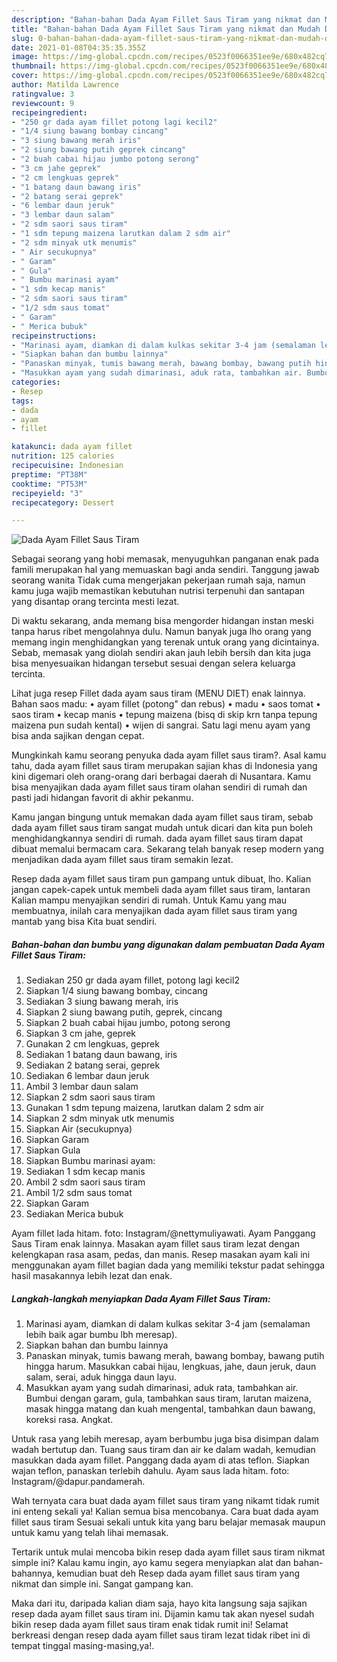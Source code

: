```yaml
---
description: "Bahan-bahan Dada Ayam Fillet Saus Tiram yang nikmat dan Mudah Dibuat"
title: "Bahan-bahan Dada Ayam Fillet Saus Tiram yang nikmat dan Mudah Dibuat"
slug: 0-bahan-bahan-dada-ayam-fillet-saus-tiram-yang-nikmat-dan-mudah-dibuat
date: 2021-01-08T04:35:35.355Z
image: https://img-global.cpcdn.com/recipes/0523f0066351ee9e/680x482cq70/dada-ayam-fillet-saus-tiram-foto-resep-utama.jpg
thumbnail: https://img-global.cpcdn.com/recipes/0523f0066351ee9e/680x482cq70/dada-ayam-fillet-saus-tiram-foto-resep-utama.jpg
cover: https://img-global.cpcdn.com/recipes/0523f0066351ee9e/680x482cq70/dada-ayam-fillet-saus-tiram-foto-resep-utama.jpg
author: Matilda Lawrence
ratingvalue: 3
reviewcount: 9
recipeingredient:
- "250 gr dada ayam fillet potong lagi kecil2"
- "1/4 siung bawang bombay cincang"
- "3 siung bawang merah iris"
- "2 siung bawang putih geprek cincang"
- "2 buah cabai hijau jumbo potong serong"
- "3 cm jahe geprek"
- "2 cm lengkuas geprek"
- "1 batang daun bawang iris"
- "2 batang serai geprek"
- "6 lembar daun jeruk"
- "3 lembar daun salam"
- "2 sdm saori saus tiram"
- "1 sdm tepung maizena larutkan dalam 2 sdm air"
- "2 sdm minyak utk menumis"
- " Air secukupnya"
- " Garam"
- " Gula"
- " Bumbu marinasi ayam"
- "1 sdm kecap manis"
- "2 sdm saori saus tiram"
- "1/2 sdm saus tomat"
- " Garam"
- " Merica bubuk"
recipeinstructions:
- "Marinasi ayam, diamkan di dalam kulkas sekitar 3-4 jam (semalaman lebih baik agar bumbu lbh meresap)."
- "Siapkan bahan dan bumbu lainnya"
- "Panaskan minyak, tumis bawang merah, bawang bombay, bawang putih hingga harum. Masukkan cabai hijau, lengkuas, jahe, daun jeruk, daun salam, serai, aduk hingga daun layu."
- "Masukkan ayam yang sudah dimarinasi, aduk rata, tambahkan air. Bumbui dengan garam, gula, tambahkan saus tiram, larutan maizena, masak hingga matang dan kuah mengental, tambahkan daun bawang, koreksi rasa. Angkat."
categories:
- Resep
tags:
- dada
- ayam
- fillet

katakunci: dada ayam fillet 
nutrition: 125 calories
recipecuisine: Indonesian
preptime: "PT38M"
cooktime: "PT53M"
recipeyield: "3"
recipecategory: Dessert

---
```



![Dada Ayam Fillet Saus Tiram](https://img-global.cpcdn.com/recipes/0523f0066351ee9e/680x482cq70/dada-ayam-fillet-saus-tiram-foto-resep-utama.jpg)

Sebagai seorang yang hobi memasak, menyuguhkan panganan enak pada famili merupakan hal yang memuaskan bagi anda sendiri. Tanggung jawab seorang  wanita Tidak cuma mengerjakan pekerjaan rumah saja, namun kamu juga wajib memastikan kebutuhan nutrisi terpenuhi dan santapan yang disantap orang tercinta mesti lezat.

Di waktu  sekarang, anda memang bisa mengorder hidangan instan meski tanpa harus ribet mengolahnya dulu. Namun banyak juga lho orang yang memang ingin menghidangkan yang terenak untuk orang yang dicintainya. Sebab, memasak yang diolah sendiri akan jauh lebih bersih dan kita juga bisa menyesuaikan hidangan tersebut sesuai dengan selera keluarga tercinta. 

Lihat juga resep Fillet dada ayam saus tiram (MENU DIET) enak lainnya. Bahan saos madu: • ayam fillet (potong&#34; dan rebus) • madu • saos tomat • saos tiram • kecap manis • tepung maizena (bisq di skip krn tanpa tepung maizena pun sudah kental) • wijen di sangrai. Satu lagi menu ayam yang bisa anda sajikan dengan cepat.

Mungkinkah kamu seorang penyuka dada ayam fillet saus tiram?. Asal kamu tahu, dada ayam fillet saus tiram merupakan sajian khas di Indonesia yang kini digemari oleh orang-orang dari berbagai daerah di Nusantara. Kamu bisa menyajikan dada ayam fillet saus tiram olahan sendiri di rumah dan pasti jadi hidangan favorit di akhir pekanmu.

Kamu jangan bingung untuk memakan dada ayam fillet saus tiram, sebab dada ayam fillet saus tiram sangat mudah untuk dicari dan kita pun boleh menghidangkannya sendiri di rumah. dada ayam fillet saus tiram dapat dibuat memalui bermacam cara. Sekarang telah banyak resep modern yang menjadikan dada ayam fillet saus tiram semakin lezat.

Resep dada ayam fillet saus tiram pun gampang untuk dibuat, lho. Kalian jangan capek-capek untuk membeli dada ayam fillet saus tiram, lantaran Kalian mampu menyajikan sendiri di rumah. Untuk Kamu yang mau membuatnya, inilah cara menyajikan dada ayam fillet saus tiram yang mantab yang bisa Kita buat sendiri.

<!--inarticleads1-->

##### Bahan-bahan dan bumbu yang digunakan dalam pembuatan Dada Ayam Fillet Saus Tiram:

1. Sediakan 250 gr dada ayam fillet, potong lagi kecil2
1. Siapkan 1/4 siung bawang bombay, cincang
1. Sediakan 3 siung bawang merah, iris
1. Siapkan 2 siung bawang putih, geprek, cincang
1. Siapkan 2 buah cabai hijau jumbo, potong serong
1. Siapkan 3 cm jahe, geprek
1. Gunakan 2 cm lengkuas, geprek
1. Sediakan 1 batang daun bawang, iris
1. Sediakan 2 batang serai, geprek
1. Sediakan 6 lembar daun jeruk
1. Ambil 3 lembar daun salam
1. Siapkan 2 sdm saori saus tiram
1. Gunakan 1 sdm tepung maizena, larutkan dalam 2 sdm air
1. Siapkan 2 sdm minyak utk menumis
1. Siapkan  Air (secukupnya)
1. Siapkan  Garam
1. Siapkan  Gula
1. Siapkan  Bumbu marinasi ayam:
1. Sediakan 1 sdm kecap manis
1. Ambil 2 sdm saori saus tiram
1. Ambil 1/2 sdm saus tomat
1. Siapkan  Garam
1. Sediakan  Merica bubuk


Ayam fillet lada hitam. foto: Instagram/@nettymuliyawati. Ayam Panggang Saus Tiram enak lainnya. Masakan ayam fillet saus tiram lezat dengan kelengkapan rasa asam, pedas, dan manis. Resep masakan ayam kali ini menggunakan ayam fillet bagian dada yang memiliki tekstur padat sehingga hasil masakannya lebih lezat dan enak. 

<!--inarticleads2-->

##### Langkah-langkah menyiapkan Dada Ayam Fillet Saus Tiram:

1. Marinasi ayam, diamkan di dalam kulkas sekitar 3-4 jam (semalaman lebih baik agar bumbu lbh meresap).
1. Siapkan bahan dan bumbu lainnya
1. Panaskan minyak, tumis bawang merah, bawang bombay, bawang putih hingga harum. Masukkan cabai hijau, lengkuas, jahe, daun jeruk, daun salam, serai, aduk hingga daun layu.
1. Masukkan ayam yang sudah dimarinasi, aduk rata, tambahkan air. Bumbui dengan garam, gula, tambahkan saus tiram, larutan maizena, masak hingga matang dan kuah mengental, tambahkan daun bawang, koreksi rasa. Angkat.


Untuk rasa yang lebih meresap, ayam berbumbu juga bisa disimpan dalam wadah bertutup dan. Tuang saus tiram dan air ke dalam wadah, kemudian masukkan dada ayam fillet. Panggang dada ayam di atas teflon. Siapkan wajan teflon, panaskan terlebih dahulu. Ayam saus lada hitam. foto: Instagram/@dapur.pandamerah. 

Wah ternyata cara buat dada ayam fillet saus tiram yang nikamt tidak rumit ini enteng sekali ya! Kalian semua bisa mencobanya. Cara buat dada ayam fillet saus tiram Sesuai sekali untuk kita yang baru belajar memasak maupun untuk kamu yang telah lihai memasak.

Tertarik untuk mulai mencoba bikin resep dada ayam fillet saus tiram nikmat simple ini? Kalau kamu ingin, ayo kamu segera menyiapkan alat dan bahan-bahannya, kemudian buat deh Resep dada ayam fillet saus tiram yang nikmat dan simple ini. Sangat gampang kan. 

Maka dari itu, daripada kalian diam saja, hayo kita langsung saja sajikan resep dada ayam fillet saus tiram ini. Dijamin kamu tak akan nyesel sudah bikin resep dada ayam fillet saus tiram enak tidak rumit ini! Selamat berkreasi dengan resep dada ayam fillet saus tiram lezat tidak ribet ini di tempat tinggal masing-masing,ya!.

